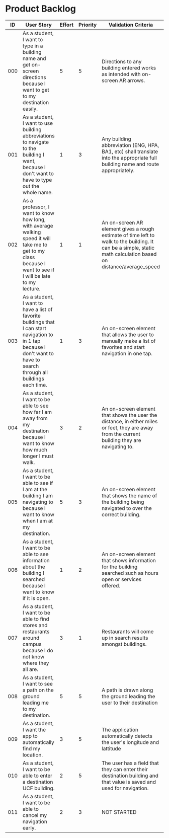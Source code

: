 # Product Backlog

| ID | User Story | Effort | Priority | Validation Criteria | Status |
|----|------------|--------|----------|---------------------|--------|
| 000 | As a student, I want to type in a building name and get on-screen directions because I want to get to my destination easily. | 5 | 5 | Directions to any building entered works as intended with on-screen AR arrows. | NOT STARTED |
| 001 | As a student, I want to use building abbreviations to navigate to the building I want, because I don't want to have to type out the whole name. | 1 | 3 | Any building abbreviation (ENG, HPA, BA1, etc) shall translate into the appropriate full building name and route appropriately. | NOT STARTED |
| 002 | As a professor, I want to know how long, with average walking speed it will take me to get to my class because I want to see if I will be late to my lecture. | 1 | 1 | An on-screen AR element gives a rough estimate of time left to walk to the building. It can be a simple, static math calculation based on distance/average_speed | NOT STARTED |
| 003 | As a student, I want to have a list of favorite buildings that I can start navigation to in 1 tap because I don't want to have to search through all buildings each time. | 1 | 3 | An on-screen element that allows the user to manually make a list of favorites and start navigation in one tap. | NOT STARTED |
| 004 | As a student, I want to be able to see how far I am away from my destination because I want to know how much longer I must walk. | 3 | 2 | An on-screen element that shows the user the distance, in either miles or feet, they are away from the current building they are navigating to. | NOT STARTED |
| 005 | As a student, I want to be able to see if I am at the building I am navigating to because I want to know when I am at my destination. | 5 | 3 | An on-screen element that shows the name of the building being navigated to over the correct building. | NOT STARTED |
| 006 | As a student, I want to be able to see information about the building I searched because I want to know if it is open. | 1 | 2 | An on-screen element that shows information for the building searched such as hours open or services offered. | NOT STARTED |
| 007 | As a student, I want to be able to find stores and restaurants around campus because I do not know where they all are. | 3 | 1 | Restaurants will come up in search results amongst buildings. | NOT STARTED|
| 008 | As a student, I want to see a path on the ground leading me to my destination. | 5 | 5 | A path is drawn along the ground leading the user to their destination | NOT STARTED |
| 009 | As a student, I want the app to automatically find my location. | 3 | 5 | The application automatically detects the user's longitude and lattitude | NOT STARTED |
|010 | As a student, I want to be able to enter a destination UCF building. | 2 | 5 | The user has a field that they can enter their destination building and that value is saved and used for navigation. | NOT STARTED|
| 011 | As a student, I want to be able to cancel my navigation early. | 2 | 3 | NOT STARTED
